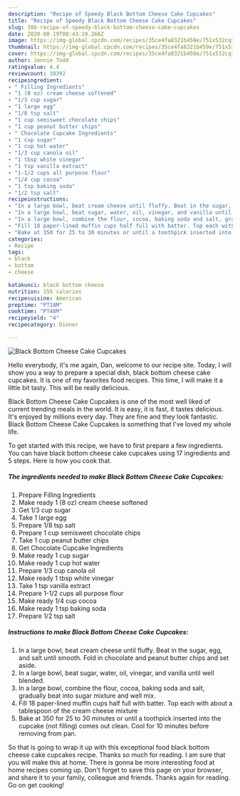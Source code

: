 ```yaml
---
description: "Recipe of Speedy Black Bottom Cheese Cake Cupcakes"
title: "Recipe of Speedy Black Bottom Cheese Cake Cupcakes"
slug: 386-recipe-of-speedy-black-bottom-cheese-cake-cupcakes
date: 2020-08-19T08:43:19.266Z
image: https://img-global.cpcdn.com/recipes/35ce4fa8321b459e/751x532cq70/black-bottom-cheese-cake-cupcakes-recipe-main-photo.jpg
thumbnail: https://img-global.cpcdn.com/recipes/35ce4fa8321b459e/751x532cq70/black-bottom-cheese-cake-cupcakes-recipe-main-photo.jpg
cover: https://img-global.cpcdn.com/recipes/35ce4fa8321b459e/751x532cq70/black-bottom-cheese-cake-cupcakes-recipe-main-photo.jpg
author: Jennie Todd
ratingvalue: 4.4
reviewcount: 30392
recipeingredient:
- " Filling Ingredients"
- "1 (8 oz) cream cheese softened"
- "1/3 cup sugar"
- "1 large egg"
- "1/8 tsp salt"
- "1 cup semisweet chocolate chips"
- "1 cup peanut butter chips"
- " Chocolate Cupcake Ingredients"
- "1 cup sugar"
- "1 cup hot water"
- "1/3 cup canola oil"
- "1 tbsp white vinegar"
- "1 tsp vanilla extract"
- "1-1/2 cups all purpose flour"
- "1/4 cup cocoa"
- "1 tsp baking soda"
- "1/2 tsp salt"
recipeinstructions:
- "In a large bowl, beat cream cheese until fluffy. Beat in the sugar, egg, and salt until smooth. Fold in chocolate and peanut butter chips and set aside."
- "In a large bowl, beat sugar, water, oil, vinegar, and vanilla until well blended."
- "In a large bowl, combine the flour, cocoa, baking soda and salt, gradually beat into sugar mixture and well mix."
- "Fill 18 paper-lined muffin cups half full with batter. Top each with about a tablespoon of the cream cheese mixture"
- "Bake at 350 for 25 to 30 minutes or until a toothpick inserted into the cupcake (not filling) comes out clean. Cool for 10 minutes before removing from pan."
categories:
- Recipe
tags:
- black
- bottom
- cheese

katakunci: black bottom cheese 
nutrition: 155 calories
recipecuisine: American
preptime: "PT18M"
cooktime: "PT48M"
recipeyield: "4"
recipecategory: Dinner

---
```



![Black Bottom Cheese Cake Cupcakes](https://img-global.cpcdn.com/recipes/35ce4fa8321b459e/751x532cq70/black-bottom-cheese-cake-cupcakes-recipe-main-photo.jpg)

Hello everybody, it's me again, Dan, welcome to our recipe site. Today, I will show you a way to prepare a special dish, black bottom cheese cake cupcakes. It is one of my favorites food recipes. This time, I will make it a little bit tasty. This will be really delicious.

Black Bottom Cheese Cake Cupcakes is one of the most well liked of current trending meals in the world. It is easy, it is fast, it tastes delicious. It's enjoyed by millions every day. They are fine and they look fantastic. Black Bottom Cheese Cake Cupcakes is something that I've loved my whole life.




To get started with this recipe, we have to first prepare a few ingredients. You can have black bottom cheese cake cupcakes using 17 ingredients and 5 steps. Here is how you cook that.

<!--inarticleads1-->

##### The ingredients needed to make Black Bottom Cheese Cake Cupcakes:

1. Prepare  Filling Ingredients
1. Make ready 1 (8 oz) cream cheese softened
1. Get 1/3 cup sugar
1. Take 1 large egg
1. Prepare 1/8 tsp salt
1. Prepare 1 cup semisweet chocolate chips
1. Take 1 cup peanut butter chips
1. Get  Chocolate Cupcake Ingredients
1. Make ready 1 cup sugar
1. Make ready 1 cup hot water
1. Prepare 1/3 cup canola oil
1. Make ready 1 tbsp white vinegar
1. Take 1 tsp vanilla extract
1. Prepare 1-1/2 cups all purpose flour
1. Make ready 1/4 cup cocoa
1. Make ready 1 tsp baking soda
1. Prepare 1/2 tsp salt




<!--inarticleads2-->

##### Instructions to make Black Bottom Cheese Cake Cupcakes:

1. In a large bowl, beat cream cheese until fluffy. Beat in the sugar, egg, and salt until smooth. Fold in chocolate and peanut butter chips and set aside.
1. In a large bowl, beat sugar, water, oil, vinegar, and vanilla until well blended.
1. In a large bowl, combine the flour, cocoa, baking soda and salt, gradually beat into sugar mixture and well mix.
1. Fill 18 paper-lined muffin cups half full with batter. Top each with about a tablespoon of the cream cheese mixture
1. Bake at 350 for 25 to 30 minutes or until a toothpick inserted into the cupcake (not filling) comes out clean. Cool for 10 minutes before removing from pan.




So that is going to wrap it up with this exceptional food black bottom cheese cake cupcakes recipe. Thanks so much for reading. I am sure that you will make this at home. There is gonna be more interesting food at home recipes coming up. Don't forget to save this page on your browser, and share it to your family, colleague and friends. Thanks again for reading. Go on get cooking!
